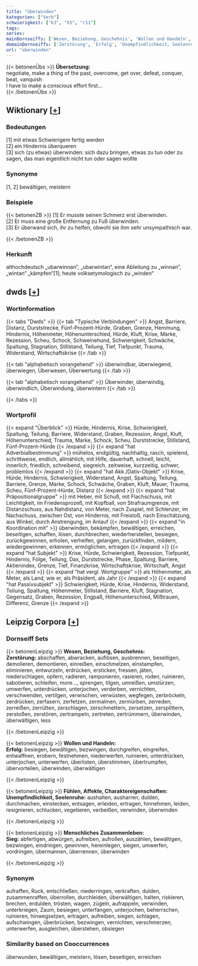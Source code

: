 ```yaml
---
title: "überwinden"
kategorien: ["Verb"]
schwierigkeit: ["k3", "h5", "r11"]
tags:
series:
mainDornseiffs: ['Wesen, Beziehung, Geschehnis', 'Wollen und Handeln', 'Fühlen, Affekte, Charaktereigenschaften', 'Menschliches Zusammenleben']
domainDornseiffs: ['Zerstörung', 'Erfolg', 'Unempfindlichkeit, Seelenruhe', 'Sieg']
url: "überwinden"
---
```


{{< betonenÜbs >}}
**Übersetzung:**  
negotiate, make a thing of the past, overcome, get over, defeat, conquer, beat, vanquish  
I have to make a conscious effort first...  
{{< /betonenÜbs >}}

## Wiktionary [[+](https://de.wiktionary.org/wiki/überwinden)]

### Bedeutungen
[1] mit etwas Schwierigem fertig werden  
[2] ein Hindernis überqueren  
[3] sich (zu etwas) überwinden: sich dazu bringen, etwas zu tun oder zu sagen, das man eigentlich nicht tun oder sagen wollte  

### Synonyme
[1, 2] bewältigen, meistern  

### Beispiele
{{< betonenZB >}}
[1] Er musste seinen Schmerz erst überwinden.  
[2] Er muss eine große Entfernung zu Fuß überwinden.  
[3] Er überwand sich, ihr zu helfen, obwohl sie ihm sehr unsympathisch war.  

{{< /betonenZB >}}
### Herkunft
althochdeutsch „ubarwinnan“, „ubarwintan“, eine Ableitung zu „winnan“, „wintan“ „kämpfen“[1]; heute volksetymologisch zu „winden“  



## dwds [[+](https://www.dwds.de/wb/überwinden)]

### Wortinformation
{{< tabs "Dwds" >}}
{{< tab "Typische Verbindungen" >}}
Angst, Barriere, Distanz, Durststrecke, Fünf-Prozent-Hürde, Graben, Grenze, Hemmung, Hindernis, Höhenmeter, Höhenunterschied, Hürde, Kluft, Krise, Marke, Rezession, Scheu, Schock, Schweinehund, Schwierigkeit, Schwäche, Spaltung, Stagnation, Stillstand, Teilung, Tief, Tiefpunkt, Trauma, Widerstand, Wirtschaftskrise
{{< /tab >}}

{{< tab "alphabetisch vorangehend" >}}
überwindbar, überwiegend, überwiegen, Überwesen, Überwertung
{{< /tab >}}

{{< tab "alphabetisch vorangehend" >}}
Überwinder, überwindig, überwindlich, Überwindung, überwintern
{{< /tab >}}

{{< /tabs >}}

### Wortprofil
{{< expand "Überblick" >}} Hürde, Hindernis, Krise, Schwierigkeit, Spaltung, Teilung, Barriere, Widerstand, Graben, Rezession, Angst, Kluft, Höhenunterschied, Trauma, Marke, Schock, Scheu, Durststrecke, Stillstand, Fünf-Prozent-Hürde {{< /expand >}}
{{< expand "hat Adverbialbestimmung" >}} mühelos, endgültig, nachhaltig, rasch, spielend, schrittweise, endlich, allmählich, mit Hilfe, dauerhaft, schnell, leicht, innerlich, friedlich, schreibend, siegreich, zeitweise, kurzzeitig, schwer, problemlos {{< /expand >}}
{{< expand "hat Akk./Dativ-Objekt" >}} Krise, Hürde, Hindernis, Schwierigkeit, Widerstand, Angst, Spaltung, Teilung, Barriere, Grenze, Marke, Schock, Schwäche, Graben, Kluft, Mauer, Trauma, Scheu, Fünf-Prozent-Hürde, Distanz {{< /expand >}}
{{< expand "hat Präpositionalgruppe" >}} mit Heber, mit Schuß, mit Flachschuss, mit Leichtigkeit, im Friedensprozeß, mit Kopfball, von Strafraumgrenze, mit Distanzschuss, aus Nahdistanz, von Meter, nach Zuspiel, mit Schlenzer, im Nachschuss, zwischen Ost, von Hindernis, mit Freistoß, nach Einschätzung, aus Winkel, durch Anstrengung, im Anlauf {{< /expand >}}
{{< expand "in Koordination mit" >}} überwinden, bekämpfen, bewältigen, erreichen, beseitigen, schaffen, lösen, durchbrechen, wiederherstellen, besiegen, zurückgewinnen, erholen, verhelfen, gelangen, zurückfinden, mildern, wiedergewinnen, erkennen, ermöglichen, ertragen {{< /expand >}}
{{< expand "hat Subjekt" >}} Krise, Hürde, Schwierigkeit, Rezession, Tiefpunkt, Hindernis, Folge, Teilung, Dax, Durststrecke, Phase, Spaltung, Barriere, Aktienindex, Grenze, Tief, Finanzkrise, Wirtschaftskrise, Wirtschaft, Angst {{< /expand >}}
{{< expand "hat vergl. Wortgruppe" >}} als Höhenmeter, als Meter, als Land, wie er, als Präsident, als Jahr {{< /expand >}}
{{< expand "hat Passivsubjekt" >}} Schwierigkeit, Hürde, Krise, Hindernis, Widerstand, Teilung, Spaltung, Höhenmeter, Stillstand, Barriere, Kluft, Stagnation, Gegensatz, Graben, Rezession, Engpaß, Höhenunterschied, Mißtrauen, Differenz, Grenze {{< /expand >}}

## Leipzig Corpora [[+](https://corpora.uni-leipzig.de/en/res?word=überwinden&corpusId=deu_newscrawl-public_2018)]

### Dornseiff Sets
{{< betonenLeipzig >}}
**Wesen, Beziehung, Geschehnis:**  
**Zerstörung:** abschaffen, abwracken, auflösen, ausbrennen, beseitigen, demolieren, demontieren, einreißen, einschmelzen, einstampfen, eliminieren, entwurzeln, erdrücken, ersticken, fressen, jäten, niederschlagen, opfern, radieren, ramponieren, rasieren, roden, ruinieren, sabotieren, schleifen, more..., sprengen, tilgen, umreißen, umstürzen, umwerfen, unterdrücken, unterjochen, verderben, vernichten, verschwenden, vertilgen, verwischen, verwüsten, wegfegen, zerbröckeln, zerdrücken, zerfasern, zerfetzen, zermalmen, zermürben, zerreden, zerreißen, zerrütten, zerschlagen, zerschmettern, zersetzen, zersplittern, zerstoßen, zerstören, zertrampeln, zertreten, zertrümmern, überwinden, überwältigen, less  

{{< /betonenLeipzig >}}


{{< betonenLeipzig >}}
**Wollen und Handeln:**  
**Erfolg:** besiegen, bewältigen, bezwingen, durchgreifen, eingreifen, entwaffnen, erobern, festnehmen, niederwerfen, ruinieren, unterdrücken, unterjochen, unterwerfen, überlisten, überstimmen, übertrumpfen, übervorteilen, überwinden, überwältigen  

{{< /betonenLeipzig >}}


{{< betonenLeipzig >}}
**Fühlen, Affekte, Charaktereigenschaften:**  
**Unempfindlichkeit, Seelenruhe:** aushalten, ausharren, dulden, durchmachen, einstecken, entsagen, erleiden, ertragen, hinnehmen, leiden, resignieren, schlucken, vegetieren, verbeißen, verwinden, überwinden  

{{< /betonenLeipzig >}}


{{< betonenLeipzig >}}
**Menschliches Zusammenleben:**  
**Sieg:** abfertigen, abwürgen, aufreiben, aufrollen, auszählen, bewältigen, bezwingen, eindringen, gewinnen, hereinlegen, siegen, umwerfen, vordringen, übermannen, überrennen, überwinden  

{{< /betonenLeipzig >}}

### Synonym
aufraffen, Ruck, entschließen, niederringen, verkraften, dulden, zusammenraffen, überrollen, durchleiden, überwältigen, halten, riskieren, brechen, erdulden, trösten, wagen, zügeln, aufrappeln, verwinden, unterkriegen, Zaum, besiegen, unterfangen, unterjochen, beherrschen, ruinieren, hinwegsetzen, ertragen, aufreiben, siegen, schlagen, aufschwingen, überbrücken, bezwingen, vernichten, verschmerzen, unterwerfen, ausgleichen, überstehen, obsiegen


### Similarity based on Cooccurrences
überwunden, bewältigen, meistern, lösen, beseitigen, erreichen

